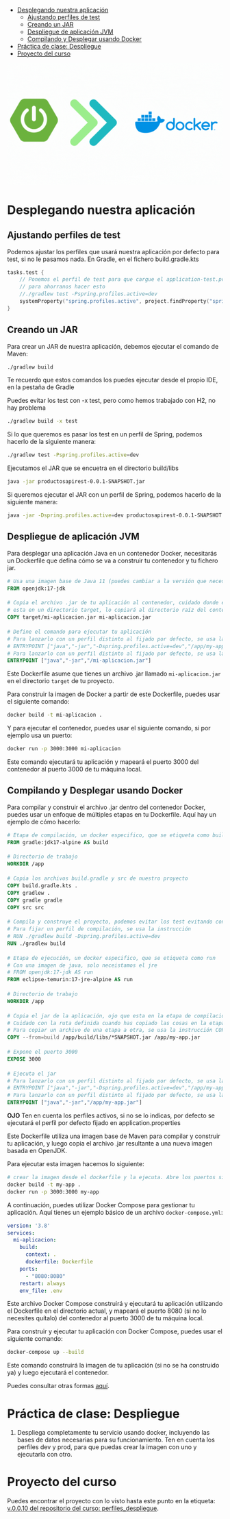 - [Desplegando nuestra aplicación](#desplegando-nuestra-aplicación)
  - [Ajustando perfiles de test](#ajustando-perfiles-de-test)
  - [Creando un JAR](#creando-un-jar)
  - [Despliegue de aplicación JVM](#despliegue-de-aplicación-jvm)
  - [Compilando y Desplegar usando Docker](#compilando-y-desplegar-usando-docker)
- [Práctica de clase: Despliegue](#práctica-de-clase-despliegue)
- [Proyecto del curso](#proyecto-del-curso)

![](images/banner16.gif)

# Desplegando nuestra aplicación

## Ajustando perfiles de test
Podemos ajustar los perfiles que usará nuestra aplicación por defecto para test, si no le pasamos nada. En Gradle, en el fichero build.gradle.kts

```kotlin
tasks.test {
    // Ponemos el perfil de test para que cargue el application-test.properties
    // para ahorranos hacer esto
    //./gradlew test -Pspring.profiles.active=dev
    systemProperty("spring.profiles.active", project.findProperty("spring.profiles.active") ?: "dev")
}
```

## Creando un JAR
Para crear un JAR de nuestra aplicación, debemos ejecutar el comando de Maven:

```bash
./gradlew build
```

Te recuerdo que estos comandos los puedes ejecutar desde el propio IDE, en la pestaña de Gradle

Puedes evitar los test con -x test, pero como hemos trabajado con H2, no hay problema

```bash
./gradlew build -x test
```

Si lo que queremos es pasar los test en un perfil de Spring, podemos hacerlo de la siguiente manera:

```bash
./gradlew test -Pspring.profiles.active=dev
```

Ejecutamos el JAR que se encuetra en el directorio build/libs

```bash
java -jar productosapirest-0.0.1-SNAPSHOT.jar
```

Si queremos ejecutar el JAR con un perfil de Spring, podemos hacerlo de la siguiente manera:

```bash
java -jar -Dspring.profiles.active=dev productosapirest-0.0.1-SNAPSHOT.jar
```

## Despliegue de aplicación JVM
Para desplegar una aplicación Java en un contenedor Docker, necesitarás un Dockerfile que defina cómo se va a construir tu contenedor y tu fichero jar.

```Dockerfile
# Usa una imagen base de Java 11 (puedes cambiar a la versión que necesites)
FROM openjdk:17-jdk

# Copia el archivo .jar de tu aplicación al contenedor, cuidado donde esta por ejemplo si 
# esta en un directorio target, lo copiará al directorio raíz del contenedor (Gradle o Maven)
COPY target/mi-aplicacion.jar mi-aplicacion.jar

# Define el comando para ejecutar tu aplicación
# Para lanzarlo con un perfil distinto al fijado por defecto, se usa la instrucción
# ENTRYPOINT ["java","-jar","-Dspring.profiles.active=dev","/app/my-app.jar"]
# Para lanzarlo con un perfil distinto al fijado por defecto, se usa la instrucción
ENTRYPOINT ["java","-jar","/mi-aplicacion.jar"]
```

Este Dockerfile asume que tienes un archivo .jar llamado `mi-aplicacion.jar` en el directorio `target` de tu proyecto.

Para construir la imagen de Docker a partir de este Dockerfile, puedes usar el siguiente comando:

```bash
docker build -t mi-aplicacion .
```

Y para ejecutar el contenedor, puedes usar el siguiente comando, si por ejemplo usa un puerto:

```bash
docker run -p 3000:3000 mi-aplicacion
```

Este comando ejecutará tu aplicación y mapeará el puerto 3000 del contenedor al puerto 3000 de tu máquina local.

## Compilando y Desplegar usando Docker
Para compilar y construir el archivo .jar dentro del contenedor Docker, puedes usar un enfoque de múltiples etapas en tu Dockerfile. Aquí hay un ejemplo de cómo hacerlo:

```Dockerfile
# Etapa de compilación, un docker especifico, que se etiqueta como build
FROM gradle:jdk17-alpine AS build

# Directorio de trabajo
WORKDIR /app

# Copia los archivos build.gradle y src de nuestro proyecto
COPY build.gradle.kts .
COPY gradlew .
COPY gradle gradle
COPY src src

# Compila y construye el proyecto, podemos evitar los test evitando con -x test
# Para fijar un perfil de compilación, se usa la instrucción
# RUN ./gradlew build -Dspring.profiles.active=dev
RUN ./gradlew build

# Etapa de ejecución, un docker especifico, que se etiqueta como run
# Con una imagen de java, solo neceistamos el jre
# FROM openjdk:17-jdk AS run
FROM eclipse-temurin:17-jre-alpine AS run

# Directorio de trabajo
WORKDIR /app

# Copia el jar de la aplicación, ojo que esta en la etapa de compilación, etiquetado como build
# Cuidado con la ruta definida cuando has copiado las cosas en la etapa de compilación
# Para copiar un archivo de una etapa a otra, se usa la instrucción COPY --from=etapaOrigen
COPY --from=build /app/build/libs/*SNAPSHOT.jar /app/my-app.jar

# Expone el puerto 3000
EXPOSE 3000

# Ejecuta el jar
# Para lanzarlo con un perfil distinto al fijado por defecto, se usa la instrucción
# ENTRYPOINT ["java","-jar","-Dspring.profiles.active=dev","/app/my-app.jar"]
# Para lanzarlo con un perfil distinto al fijado por defecto, se usa la instrucción
ENTRYPOINT ["java","-jar","/app/my-app.jar"]
```

**OJO** Ten en cuenta los perfiles activos, si no se lo indicas, por defecto se ejecutará el perfil por defecto fijado en application.properties

Este Dockerfile utiliza una imagen base de Maven para compilar y construir tu aplicación, y luego copia el archivo .jar resultante a una nueva imagen basada en OpenJDK.

Para ejecutar esta imagen hacemos lo siguiente:

```bash
# crear la imagen desde el dockerfile y la ejecuta. Abre los puertos si los necesitas
docker build -t my-app .
docker run -p 3000:3000 my-app
```

A continuación, puedes utilizar Docker Compose para gestionar tu aplicación. Aquí tienes un ejemplo básico de un archivo `docker-compose.yml`:

```yaml
version: '3.8'
services:
  mi-aplicacion:
    build:
      context: .
      dockerfile: Dockerfile
    ports:
      - "8080:8080"
    restart: always
    env_file: .env
```

Este archivo Docker Compose construirá y ejecutará tu aplicación utilizando el Dockerfile en el directorio actual, y mapeará el puerto 8080 (si no lo necesites quítalo) del contenedor al puerto 3000 de tu máquina local.

Para construir y ejecutar tu aplicación con Docker Compose, puedes usar el siguiente comando:

```bash
docker-compose up --build
```

Este comando construirá la imagen de tu aplicación (si no se ha construido ya) y luego ejecutará el contenedor.

Puedes consultar otras formas [aquí](https://spring.io/guides/topicals/spring-boot-docker/).

# Práctica de clase: Despliegue
1. Despliega completamente tu servicio usando docker, incluyendo las bases de datos necesarias para su funcionamiento. Ten en cuenta los perfiles dev y prod, para que puedas crear la imagen con uno y ejecutarla con otro.

# Proyecto del curso
Puedes encontrar el proyecto con lo visto hasta este punto en la etiqueta: [v.0.0.10 del repositorio del curso: perfiles_despliegue](https://github.com/joseluisgs/DesarrolloWebEntornosServidor-02-Proyecto-2023-2024/releases/tag/perfiles_despliegue).

